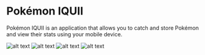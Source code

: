 # Pokémon IQUII

Pokémon IQUII is an application that allows you to catch and store Pokémon and view their stats using your mobile device.

![alt text](https://i.postimg.cc/d1S1VzFh/Whats-App-Image-2022-08-13-at-16-49-19.jpg)
![alt text](https://i.postimg.cc/SR2K2DQD/Whats-App-Image-2022-08-13-at-16-49-20.jpg)
![alt text](https://i.postimg.cc/5yh2wL61/Whats-App-Image-2022-08-13-at-16-49-20-1.jpg)
![alt text](https://i.postimg.cc/DfH0kk5D/Whats-App-Image-2022-08-13-at-16-49-20-2.jpg)
